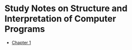 # Study Notes on Structure and Interpretation of Computer Programs

* [Chapter 1](./Chapter%201%20-%20Notes/Chapter%201%20Summary.md)
